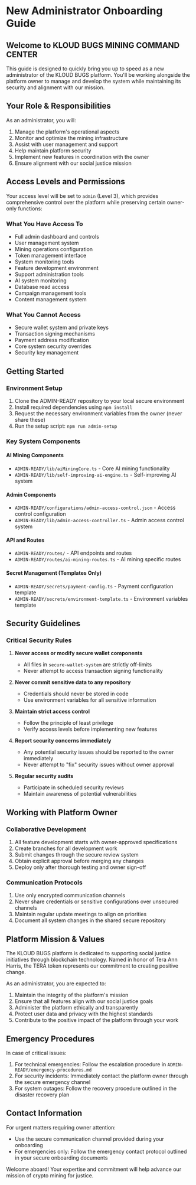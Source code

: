# New Administrator Onboarding Guide

## Welcome to KLOUD BUGS MINING COMMAND CENTER

This guide is designed to quickly bring you up to speed as a new administrator of the KLOUD BUGS platform. You'll be working alongside the platform owner to manage and develop the system while maintaining its security and alignment with our mission.

## Your Role & Responsibilities

As an administrator, you will:

1. Manage the platform's operational aspects
2. Monitor and optimize the mining infrastructure
3. Assist with user management and support
4. Help maintain platform security
5. Implement new features in coordination with the owner
6. Ensure alignment with our social justice mission

## Access Levels and Permissions

Your access level will be set to `admin` (Level 3), which provides comprehensive control over the platform while preserving certain owner-only functions:

### What You Have Access To
- Full admin dashboard and controls
- User management system
- Mining operations configuration
- Token management interface
- System monitoring tools
- Feature development environment
- Support administration tools
- AI system monitoring
- Database read access
- Campaign management tools
- Content management system

### What You Cannot Access
- Secure wallet system and private keys
- Transaction signing mechanisms
- Payment address modification
- Core system security overrides
- Security key management

## Getting Started

### Environment Setup

1. Clone the ADMIN-READY repository to your local secure environment
2. Install required dependencies using `npm install`
3. Request the necessary environment variables from the owner (never share these)
4. Run the setup script: `npm run admin-setup`

### Key System Components

#### AI Mining Components
- `ADMIN-READY/lib/aiMiningCore.ts` - Core AI mining functionality
- `ADMIN-READY/lib/self-improving-ai-engine.ts` - Self-improving AI system

#### Admin Components
- `ADMIN-READY/configurations/admin-access-control.json` - Access control configuration
- `ADMIN-READY/lib/admin-access-controller.ts` - Admin access control system

#### API and Routes
- `ADMIN-READY/routes/` - API endpoints and routes
- `ADMIN-READY/routes/ai-mining-routes.ts` - AI mining specific routes

#### Secret Management (Templates Only)
- `ADMIN-READY/secrets/payment-config.ts` - Payment configuration template
- `ADMIN-READY/secrets/environment-template.ts` - Environment variables template

## Security Guidelines

### Critical Security Rules

1. **Never access or modify secure wallet components**
   - All files in `secure-wallet-system` are strictly off-limits
   - Never attempt to access transaction signing functionality

2. **Never commit sensitive data to any repository**
   - Credentials should never be stored in code
   - Use environment variables for all sensitive information

3. **Maintain strict access control**
   - Follow the principle of least privilege
   - Verify access levels before implementing new features

4. **Report security concerns immediately**
   - Any potential security issues should be reported to the owner immediately
   - Never attempt to "fix" security issues without owner approval

5. **Regular security audits**
   - Participate in scheduled security reviews
   - Maintain awareness of potential vulnerabilities

## Working with Platform Owner

### Collaborative Development

1. All feature development starts with owner-approved specifications
2. Create branches for all development work
3. Submit changes through the secure review system
4. Obtain explicit approval before merging any changes
5. Deploy only after thorough testing and owner sign-off

### Communication Protocols

1. Use only encrypted communication channels
2. Never share credentials or sensitive configurations over unsecured channels
3. Maintain regular update meetings to align on priorities
4. Document all system changes in the shared secure repository

## Platform Mission & Values

The KLOUD BUGS platform is dedicated to supporting social justice initiatives through blockchain technology. Named in honor of Tera Ann Harris, the TERA token represents our commitment to creating positive change.

As an administrator, you are expected to:

1. Maintain the integrity of the platform's mission
2. Ensure that all features align with our social justice goals
3. Administer the platform ethically and transparently
4. Protect user data and privacy with the highest standards
5. Contribute to the positive impact of the platform through your work

## Emergency Procedures

In case of critical issues:

1. For technical emergencies: Follow the escalation procedure in `ADMIN-READY/emergency-procedures.md`
2. For security incidents: Immediately contact the platform owner through the secure emergency channel
3. For system outages: Follow the recovery procedure outlined in the disaster recovery plan

## Contact Information

For urgent matters requiring owner attention:
- Use the secure communication channel provided during your onboarding
- For emergencies only: Follow the emergency contact protocol outlined in your secure onboarding documents

Welcome aboard! Your expertise and commitment will help advance our mission of crypto mining for justice.